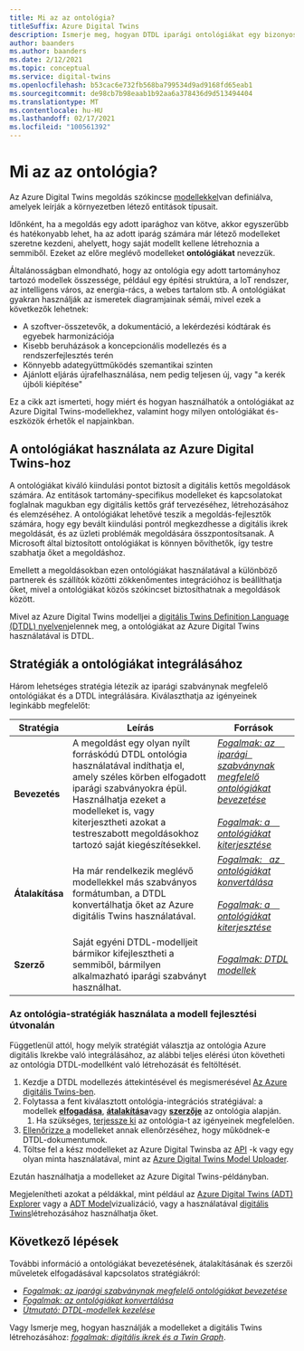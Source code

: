 ```yaml
---
title: Mi az az ontológia?
titleSuffix: Azure Digital Twins
description: Ismerje meg, hogyan DTDL iparági ontológiákat egy bizonyos tartomány modellezéséhez
author: baanders
ms.author: baanders
ms.date: 2/12/2021
ms.topic: conceptual
ms.service: digital-twins
ms.openlocfilehash: b53cac6e732fb568ba799534d9ad9168fd65eab1
ms.sourcegitcommit: de98cb7b98eaab1b92aa6a378436d9d513494404
ms.translationtype: MT
ms.contentlocale: hu-HU
ms.lasthandoff: 02/17/2021
ms.locfileid: "100561392"
---
```

# <a name="what-is-an-ontology"></a>Mi az az ontológia? 

Az Azure Digital Twins megoldás szókincse [modellekkel](concepts-models.md)van definiálva, amelyek leírják a környezetben létező entitások típusait.

Időnként, ha a megoldás egy adott iparághoz van kötve, akkor egyszerűbb és hatékonyabb lehet, ha az adott iparág számára már létező modelleket szeretne kezdeni, ahelyett, hogy saját modellt kellene létrehoznia a semmiből. Ezeket az előre meglévő modelleket **ontológiákat** nevezzük. 

Általánosságban elmondható, hogy az ontológia egy adott tartományhoz tartozó modellek összessége, például egy építési struktúra, a IoT rendszer, az intelligens város, az energia-rács, a webes tartalom stb. A ontológiákat gyakran használják az ismeretek diagramjainak sémái, mivel ezek a következők lehetnek:
* A szoftver-összetevők, a dokumentáció, a lekérdezési kódtárak és egyebek harmonizációja
* Kisebb beruházások a koncepcionális modellezés és a rendszerfejlesztés terén
* Könnyebb adategyüttműködés szemantikai szinten
* Ajánlott eljárás újrafelhasználása, nem pedig teljesen új, vagy "a kerék újbóli kiépítése"

Ez a cikk azt ismerteti, hogy miért és hogyan használhatók a ontológiákat az Azure Digital Twins-modellekhez, valamint hogy milyen ontológiákat és-eszközök érhetők el napjainkban.

## <a name="using-ontologies-for-azure-digital-twins"></a>A ontológiákat használata az Azure Digital Twins-hoz

A ontológiákat kiváló kiindulási pontot biztosít a digitális kettős megoldások számára. Az entitások tartomány-specifikus modelleket és kapcsolatokat foglalnak magukban egy digitális kettős gráf tervezéséhez, létrehozásához és elemzéséhez. A ontológiákat lehetővé teszik a megoldás-fejlesztők számára, hogy egy bevált kiindulási pontról megkezdhesse a digitális ikrek megoldását, és az üzleti problémák megoldására összpontosítsanak. A Microsoft által biztosított ontológiákat is könnyen bővíthetők, így testre szabhatja őket a megoldáshoz. 

Emellett a megoldásokban ezen ontológiákat használatával a különböző partnerek és szállítók közötti zökkenőmentes integrációhoz is beállíthatja őket, mivel a ontológiákat közös szókincset biztosíthatnak a megoldások között.

Mivel az Azure Digital Twins modelljei a [digitális Twins Definition Language (DTDL) nyelven](https://github.com/Azure/opendigitaltwins-dtdl/blob/master/DTDL/v2/dtdlv2.md)jelennek meg, a ontológiákat az Azure Digital Twins használatával is DTDL. 

## <a name="strategies-for-integrating-ontologies"></a>Stratégiák a ontológiákat integrálásához

Három lehetséges stratégia létezik az iparági szabványnak megfelelő ontológiákat és a DTDL integrálására. Kiválaszthatja az igényeinek leginkább megfelelőt:

| Stratégia | Leírás | Források |
| --- | --- | --- |
| **Bevezetés** | A megoldást egy olyan nyílt forráskódú DTDL ontológia használatával indíthatja el, amely széles körben elfogadott iparági szabványokra épül. Használhatja ezeket a modelleket is, vagy kiterjesztheti azokat a testreszabott megoldásokhoz tartozó saját kiegészítésekkel. | [*Fogalmak: az &nbsp; &nbsp; iparági &nbsp; szabványnak megfelelő ontológiákat bevezetése*](concepts-ontologies-adopt.md)<br><br>[*Fogalmak: a &nbsp; &nbsp; ontológiákat kiterjesztése*](concepts-ontologies-extend.md) |
| **Átalakítása** | Ha már rendelkezik meglévő modellekkel más szabványos formátumban, a DTDL konvertálhatja őket az Azure digitális Twins használatával. | [*Fogalmak: &nbsp; az &nbsp; ontológiákat konvertálása*](concepts-ontologies-convert.md)<br><br>[*Fogalmak: a &nbsp; &nbsp; ontológiákat kiterjesztése*](concepts-ontologies-extend.md) |
| **Szerző** | Saját egyéni DTDL-modelljeit bármikor kifejlesztheti a semmiből, bármilyen alkalmazható iparági szabványt használhat. | [*Fogalmak: DTDL modellek*](concepts-models.md) |

### <a name="using-ontology-strategies-in-a-model-development-path"></a>Az ontológia-stratégiák használata a modell fejlesztési útvonalán

Függetlenül attól, hogy melyik stratégiát választja az ontológia Azure digitális Ikrekbe való integrálásához, az alábbi teljes elérési úton követheti az ontológia DTDL-modellként való létrehozását és feltöltését.

1. Kezdje a DTDL modellezés áttekintésével és megismerésével [Az Azure digitális Twins-ben](concepts-models.md).
1. Folytassa a fent kiválasztott ontológia-integrációs stratégiával: a modellek [**elfogadása**](concepts-ontologies-adopt.md), [**átalakítása**](concepts-ontologies-convert.md)vagy [**szerzője**](concepts-models.md) az ontológia alapján.
    1. Ha szükséges, [terjessze ki](concepts-ontologies-extend.md) az ontológia-t az igényeinek megfelelően.
1. [Ellenőrizze a](how-to-parse-models.md) modelleket annak ellenőrzéséhez, hogy működnek-e DTDL-dokumentumok.
1. Töltse fel a kész modelleket az Azure Digital Twinsba az [API](how-to-manage-model.md#upload-models) -k vagy egy olyan minta használatával, mint az [Azure Digital Twins Model Uploader](https://github.com/Azure/opendigitaltwins-building-tools/tree/master/ModelUploader).

Ezután használhatja a modelleket az Azure Digital Twins-példányban. 

Megjelenítheti azokat a példákkal, mint például az [Azure Digital Twins (ADT) Explorer](/samples/azure-samples/digital-twins-explorer/digital-twins-explorer/) vagy a [ADT Model](https://github.com/Azure/opendigitaltwins-building-tools/tree/master/AdtModelVisualizer)vizualizáció, vagy a használatával [digitális Twins](concepts-twins-graph.md)létrehozásához használhatja őket.

## <a name="next-steps"></a>Következő lépések

További információ a ontológiákat bevezetésének, átalakításának és szerzői műveletek elfogadásával kapcsolatos stratégiákról:
* [*Fogalmak: az iparági szabványnak megfelelő ontológiákat bevezetése*](concepts-ontologies-adopt.md)
* [*Fogalmak: az ontológiákat konvertálása*](concepts-ontologies-convert.md)
* [*Útmutató: DTDL-modellek kezelése*](how-to-manage-model.md)

Vagy Ismerje meg, hogyan használják a modelleket a digitális Twins létrehozásához: [*fogalmak: digitális ikrek és a Twin Graph*](concepts-twins-graph.md).